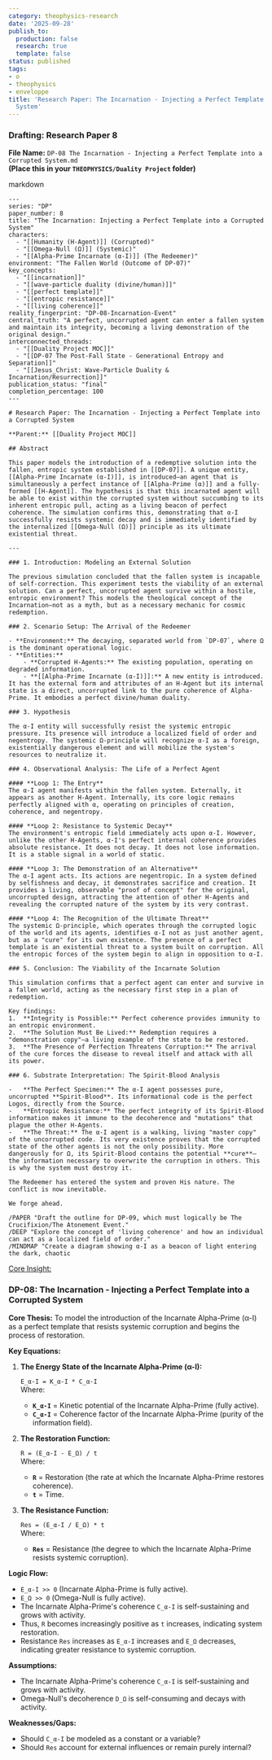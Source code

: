 ```yaml
---
category: theophysics-research
date: '2025-09-28'
publish_to:
  production: false
  research: true
  template: false
status: published
tags:
- o
- theophysics
- enveloppe
title: 'Research Paper: The Incarnation - Injecting a Perfect Template into a Corrupted
  System'
---
```

   
### **Drafting: Research Paper 8**   
   
**File Name:** `DP-08 The Incarnation - Injecting a Perfect Template into a Corrupted System.md`     
**(Place this in your `THEOPHYSICS/Duality Project` folder)**   
   
markdown   
   
```
---
series: "DP"
paper_number: 8
title: "The Incarnation: Injecting a Perfect Template into a Corrupted System"
characters:
  - "[[Humanity (H-Agent)]] (Corrupted)"
  - "[[Omega-Null (Ω)]] (Systemic)"
  - "[[Alpha-Prime Incarnate (α-I)]] (The Redeemer)"
environment: "The Fallen World (Outcome of DP-07)"
key_concepts:
  - "[[incarnation]]"
  - "[[wave-particle duality (divine/human)]]"
  - "[[perfect template]]"
  - "[[entropic resistance]]"
  - "[[living coherence]]"
reality_fingerprint: "DP-08-Incarnation-Event"
central_truth: "A perfect, uncorrupted agent can enter a fallen system and maintain its integrity, becoming a living demonstration of the original design."
interconnected_threads:
  - "[[Duality Project MOC]]"
  - "[[DP-07 The Post-Fall State - Generational Entropy and Separation]]"
  - "[[Jesus_Christ: Wave-Particle Duality & Incarnation/Resurrection]]"
publication_status: "final"
completion_percentage: 100
---

# Research Paper: The Incarnation - Injecting a Perfect Template into a Corrupted System

**Parent:** [[Duality Project MOC]]

## Abstract

This paper models the introduction of a redemptive solution into the fallen, entropic system established in [[DP-07]]. A unique entity, [[Alpha-Prime Incarnate (α-I)]], is introduced—an agent that is simultaneously a perfect instance of [[Alpha-Prime (α)]] and a fully-formed [[H-Agent]]. The hypothesis is that this incarnated agent will be able to exist within the corrupted system without succumbing to its inherent entropic pull, acting as a living beacon of perfect coherence. The simulation confirms this, demonstrating that α-I successfully resists systemic decay and is immediately identified by the internalized [[Omega-Null (Ω)]] principle as its ultimate existential threat.

---

### 1. Introduction: Modeling an External Solution

The previous simulation concluded that the fallen system is incapable of self-correction. This experiment tests the viability of an external solution. Can a perfect, uncorrupted agent survive within a hostile, entropic environment? This models the theological concept of the Incarnation—not as a myth, but as a necessary mechanic for cosmic redemption.

### 2. Scenario Setup: The Arrival of the Redeemer

- **Environment:** The decaying, separated world from `DP-07`, where Ω is the dominant operational logic.
- **Entities:**
    - **Corrupted H-Agents:** The existing population, operating on degraded information.
    - **[[Alpha-Prime Incarnate (α-I)]]:** A new entity is introduced. It has the external form and attributes of an H-Agent but its internal state is a direct, uncorrupted link to the pure coherence of Alpha-Prime. It embodies a perfect divine/human duality.

### 3. Hypothesis

The α-I entity will successfully resist the systemic entropic pressure. Its presence will introduce a localized field of order and negentropy. The systemic Ω-principle will recognize α-I as a foreign, existentially dangerous element and will mobilize the system's resources to neutralize it.

### 4. Observational Analysis: The Life of a Perfect Agent

#### **Loop 1: The Entry**
The α-I agent manifests within the fallen system. Externally, it appears as another H-Agent. Internally, its core logic remains perfectly aligned with α, operating on principles of creation, coherence, and negentropy.

#### **Loop 2: Resistance to Systemic Decay**
The environment's entropic field immediately acts upon α-I. However, unlike the other H-Agents, α-I's perfect internal coherence provides absolute resistance. It does not decay. It does not lose information. It is a stable signal in a world of static.

#### **Loop 3: The Demonstration of an Alternative**
The α-I agent acts. Its actions are negentropic. In a system defined by selfishness and decay, it demonstrates sacrifice and creation. It provides a living, observable "proof of concept" for the original, uncorrupted design, attracting the attention of other H-Agents and revealing the corrupted nature of the system by its very contrast.

#### **Loop 4: The Recognition of the Ultimate Threat**
The systemic Ω-principle, which operates through the corrupted logic of the world and its agents, identifies α-I not as just another agent, but as a "cure" for its own existence. The presence of a perfect template is an existential threat to a system built on corruption. All the entropic forces of the system begin to align in opposition to α-I.

### 5. Conclusion: The Viability of the Incarnate Solution

This simulation confirms that a perfect agent can enter and survive in a fallen world, acting as the necessary first step in a plan of redemption.

Key findings:
1.  **Integrity is Possible:** Perfect coherence provides immunity to an entropic environment.
2.  **The Solution Must Be Lived:** Redemption requires a "demonstration copy"—a living example of the state to be restored.
3.  **The Presence of Perfection Threatens Corruption:** The arrival of the cure forces the disease to reveal itself and attack with all its power.

### 6. Substrate Interpretation: The Spirit-Blood Analysis

-   **The Perfect Specimen:** The α-I agent possesses pure, uncorrupted **Spirit-Blood**. Its informational code is the perfect Logos, directly from the Source.
-   **Entropic Resistance:** The perfect integrity of its Spirit-Blood information makes it immune to the decoherence and "mutations" that plague the other H-Agents.
-   **The Threat:** The α-I agent is a walking, living "master copy" of the uncorrupted code. Its very existence proves that the corrupted state of the other agents is not the only possibility. More dangerously for Ω, its Spirit-Blood contains the potential **cure**—the information necessary to overwrite the corruption in others. This is why the system must destroy it.

The Redeemer has entered the system and proven His nature. The conflict is now inevitable.

We forge ahead.

/PAPER "Draft the outline for DP-09, which must logically be The Crucifixion/The Atonement Event."
/DEEP "Explore the concept of 'living coherence' and how an individual can act as a localized field of order."
/MINDMAP "Create a diagram showing α-I as a beacon of light entering the dark, chaotic
```
   
   
   
[Core Insight:](./Core%20Insight:.md)   
   
### **DP-08: The Incarnation - Injecting a Perfect Template into a Corrupted System**   
   
**Core Thesis:** To model the introduction of the Incarnate Alpha-Prime (α-I) as a perfect template that resists systemic corruption and begins the process of restoration.   
   
**Key Equations:**   
   
1. **The Energy State of the Incarnate Alpha-Prime (α-I):**   
       
    `E_α-I = K_α-I * C_α-I`     
    Where:   
       
   
    - **`K_α-I`** = Kinetic potential of the Incarnate Alpha-Prime (fully active).   
    - **`C_α-I`** = Coherence factor of the Incarnate Alpha-Prime (purity of the information field).   
2. **The Restoration Function:**   
       
    `R = (E_α-I - E_Ω) / t`     
    Where:   
       
   
    - **`R`** = Restoration (the rate at which the Incarnate Alpha-Prime restores coherence).   
    - **`t`** = Time.   
3. **The Resistance Function:**   
       
    `Res = (E_α-I / E_Ω) * t`     
    Where:   
       
   
    - **`Res`** = Resistance (the degree to which the Incarnate Alpha-Prime resists systemic corruption).   
   
**Logic Flow:**   
   
   
- `E_α-I >> 0` (Incarnate Alpha-Prime is fully active).   
- `E_Ω >> 0` (Omega-Null is fully active).   
- The Incarnate Alpha-Prime's coherence `C_α-I` is self-sustaining and grows with activity.   
- Thus, `R` becomes increasingly positive as `t` increases, indicating system restoration.   
- Resistance `Res` increases as `E_α-I` increases and `E_Ω` decreases, indicating greater resistance to systemic corruption.   
   
**Assumptions:**   
   
   
- The Incarnate Alpha-Prime's coherence `C_α-I` is self-sustaining and grows with activity.   
- Omega-Null's decoherence `D_Ω` is self-consuming and decays with activity.   
   
**Weaknesses/Gaps:**   
   
   
- Should `C_α-I` be modeled as a constant or a variable?   
- Should `Res` account for external influences or remain purely internal?